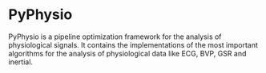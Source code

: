 PyPhysio
========

PyPhysio is a pipeline optimization framework for the analysis of physiological signals. It contains the implementations of the most important algorithms for the analysis of physiological data like ECG, BVP, GSR and inertial.
